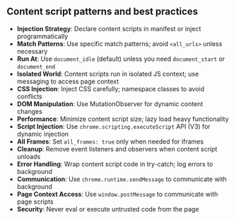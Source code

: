 ## Content script patterns and best practices

- **Injection Strategy**: Declare content scripts in manifest or inject programmatically
- **Match Patterns**: Use specific match patterns; avoid `<all_urls>` unless necessary
- **Run At**: Use `document_idle` (default) unless you need `document_start` or `document_end`
- **Isolated World**: Content scripts run in isolated JS context; use messaging to access page context
- **CSS Injection**: Inject CSS carefully; namespace classes to avoid conflicts
- **DOM Manipulation**: Use MutationObserver for dynamic content changes
- **Performance**: Minimize content script size; lazy load heavy functionality
- **Script Injection**: Use `chrome.scripting.executeScript` API (V3) for dynamic injection
- **All Frames**: Set `all_frames: true` only when needed for iframes
- **Cleanup**: Remove event listeners and observers when content script unloads
- **Error Handling**: Wrap content script code in try-catch; log errors to background
- **Communication**: Use `chrome.runtime.sendMessage` to communicate with background
- **Page Context Access**: Use `window.postMessage` to communicate with page scripts
- **Security**: Never eval or execute untrusted code from the page
